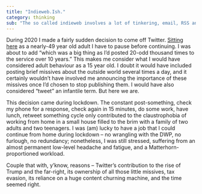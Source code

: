 ```yaml
---
title: "Indieweb.Ish."
category: thinking
sub: "The so called indieweb involves a lot of tinkering, email, RSS and a possibly better stream of information. Some random notes on my adventures in indieweb world."
---
```


During 2020 I made a fairly sudden decision to come off Twitter. [Sitting here](/notes/2021-01-04-lockdown-chair) as a nearly-49 year old adult I have to pause before continuing. I was about to add “which was a big thing as I’d posted 20-odd thousand times to the service over 10 years.” This makes me consider what I would have considered adult behaviour as a 15 year old. I doubt it would have included posting brief missives about the outside world several times a day, and it certainly wouldn’t have involved me announcing the importance of these missives once I’d chosen to stop publishing them. I would have also considered “tweet” an infantile term. But here we are.

This decision came during lockdown. The constant post-something, check my phone for a response, check again in 15 minutes, do some work, have lunch, retweet something cycle only contributed to the claustrophobia of working from home in a small house filled to the brim with a family of two adults and two teenagers. I was (am) lucky to have a job that I could continue from home during lockdown – no wrangling with the DWP, no furlough, no redundancy; nonetheless, I was still stressed, suffering from an almost permanent low-level headache and fatigue, and a Matterhorn-proportioned workload.

Couple that with, y’know, reasons – Twitter’s contribution to the rise of Trump and the far-right, its ownership of all those little missives, tax evasion, its reliance on a huge content churning machine, and the time seemed right.




